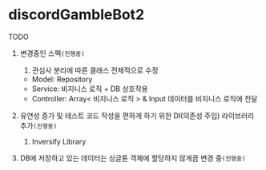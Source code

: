# discordGambleBot2

TODO
1. 변경중인 스펙`(진행중)`
    1. 관심사 분리에 따른 클래스 전체적으로 수정
    - Model: Repository
    - Service: 비지니스 로직 + DB 상호작용
    - Controller: Array< 비지니스 로직 > & Input 데이터를 비지니스 로직에 전달
   
2. 유연성 증가 및 테스트 코드 작성을 편하게 하기 위한 DI(의존성 주입) 라이브러리 추가`(진행중)`
    1. Inversify Library
3. DB에 저장하고 있는 데이터는 싱글톤 객체에 할당하지 않게끔 변경 중`(진행중)`
